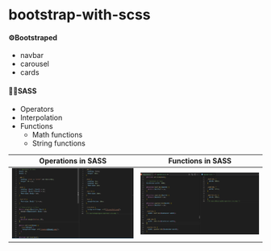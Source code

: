 # bootstrap-with-scss

####  ⚙️Bootstraped
* navbar
* carousel
* cards

####  🏳️‍🌈SASS
* Operators
* Interpolation
* Functions
  * Math functions
  * String functions



Operations in SASS  | Functions in SASS
------------- | -------------
  ![](https://github.com/Sacsam005/bootstrap-with-scss/blob/main/img/1.png?raw=true)| ![](https://github.com/Sacsam005/bootstrap-with-scss/blob/main/img/2.png?raw=true)

